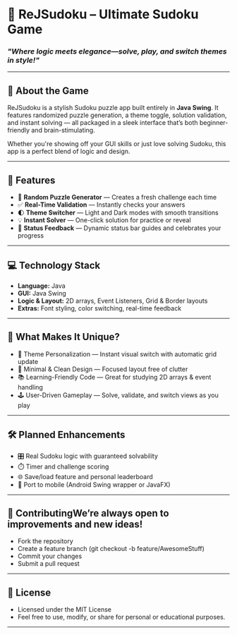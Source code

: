 # 🧩 ReJSudoku – Ultimate Sudoku Game  
### _"Where logic meets elegance—solve, play, and switch themes in style!"_

---

## 🌟 About the Game  
ReJSudoku is a stylish Sudoku puzzle app built entirely in **Java Swing**. It features randomized puzzle generation, a theme toggle, solution validation, and instant solving — all packaged in a sleek interface that’s both beginner-friendly and brain-stimulating.

Whether you're showing off your GUI skills or just love solving Sudoku, this app is a perfect blend of logic and design.

---

## 🎯 Features

- 🧠 **Random Puzzle Generator** — Creates a fresh challenge each time  
- ✅ **Real-Time Validation** — Instantly checks your answers  
- 🌓 **Theme Switcher** — Light and Dark modes with smooth transitions  
- 💡 **Instant Solver** — One-click solution for practice or reveal  
- 📢 **Status Feedback** — Dynamic status bar guides and celebrates your progress

---

## 💻 Technology Stack

- **Language:** Java  
- **GUI:** Java Swing  
- **Logic & Layout:** 2D arrays, Event Listeners, Grid & Border layouts  
- **Extras:** Font styling, color switching, real-time feedback

---

## 🔮 What Makes It Unique?

- 🎨 Theme Personalization — Instant visual switch with automatic grid update
- 🧮 Minimal & Clean Design — Focused layout free of clutter
- 📚 Learning-Friendly Code — Great for studying 2D arrays & event handling
- 🕹️ User-Driven Gameplay — Solve, validate, and switch views as you play

---

## 🛠️ Planned Enhancements

- 🎛️ Real Sudoku logic with guaranteed solvability
- ⏱️ Timer and challenge scoring
- 🌐 Save/load feature and personal leaderboard
- 📱 Port to mobile (Android Swing wrapper or JavaFX)

---

## 🤝 ContributingWe’re always open to improvements and new ideas!

- Fork the repository
- Create a feature branch (git checkout -b feature/AwesomeStuff)
- Commit your changes
- Submit a pull request

---

## 📜 License

- Licensed under the MIT License
- Feel free to use, modify, or share for personal or educational purposes.

---
